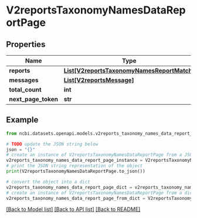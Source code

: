 # V2reportsTaxonomyNamesDataReportPage


## Properties

Name | Type | Description | Notes
------------ | ------------- | ------------- | -------------
**reports** | [**List[V2reportsTaxonomyNamesReportMatch]**](V2reportsTaxonomyNamesReportMatch.md) |  | [optional] 
**messages** | [**List[V2reportsMessage]**](V2reportsMessage.md) |  | [optional] 
**total_count** | **int** |  | [optional] 
**next_page_token** | **str** |  | [optional] 

## Example

```python
from ncbi.datasets.openapi.models.v2reports_taxonomy_names_data_report_page import V2reportsTaxonomyNamesDataReportPage

# TODO update the JSON string below
json = "{}"
# create an instance of V2reportsTaxonomyNamesDataReportPage from a JSON string
v2reports_taxonomy_names_data_report_page_instance = V2reportsTaxonomyNamesDataReportPage.from_json(json)
# print the JSON string representation of the object
print(V2reportsTaxonomyNamesDataReportPage.to_json())

# convert the object into a dict
v2reports_taxonomy_names_data_report_page_dict = v2reports_taxonomy_names_data_report_page_instance.to_dict()
# create an instance of V2reportsTaxonomyNamesDataReportPage from a dict
v2reports_taxonomy_names_data_report_page_from_dict = V2reportsTaxonomyNamesDataReportPage.from_dict(v2reports_taxonomy_names_data_report_page_dict)
```
[[Back to Model list]](../README.md#documentation-for-models) [[Back to API list]](../README.md#documentation-for-api-endpoints) [[Back to README]](../README.md)


